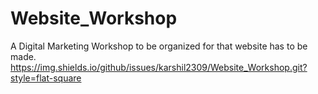 # Website_Workshop
A Digital Marketing Workshop to be organized for that website has to be made.
https://img.shields.io/github/issues/karshil2309/Website_Workshop.git?style=flat-square
